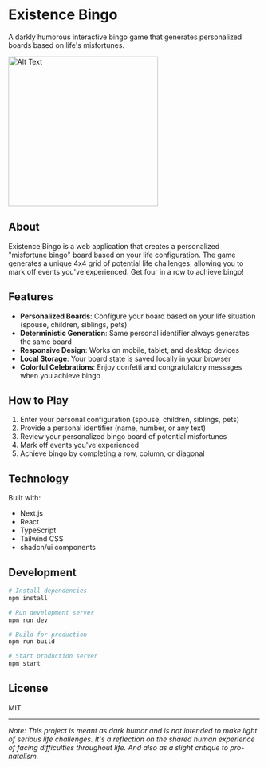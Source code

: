 # Existence Bingo

A darkly humorous interactive bingo game that generates personalized boards based on life's misfortunes.

<img src="https://github.com/user-attachments/assets/c934b181-f9dd-48ed-9e94-bae75e02b1c5" alt="Alt Text" width="300">

## About

Existence Bingo is a web application that creates a personalized "misfortune bingo" board based on your life configuration. The game generates a unique 4x4 grid of potential life challenges, allowing you to mark off events you've experienced. Get four in a row to achieve bingo!

## Features

- **Personalized Boards**: Configure your board based on your life situation (spouse, children, siblings, pets)
- **Deterministic Generation**: Same personal identifier always generates the same board
- **Responsive Design**: Works on mobile, tablet, and desktop devices
- **Local Storage**: Your board state is saved locally in your browser
- **Colorful Celebrations**: Enjoy confetti and congratulatory messages when you achieve bingo

## How to Play

1. Enter your personal configuration (spouse, children, siblings, pets)
2. Provide a personal identifier (name, number, or any text)
3. Review your personalized bingo board of potential misfortunes
4. Mark off events you've experienced
5. Achieve bingo by completing a row, column, or diagonal

## Technology

Built with:
- Next.js
- React
- TypeScript
- Tailwind CSS
- shadcn/ui components

## Development

```bash
# Install dependencies
npm install

# Run development server
npm run dev

# Build for production
npm run build

# Start production server
npm start
```

## License

MIT

---

*Note: This project is meant as dark humor and is not intended to make light of serious life challenges. It's a reflection on the shared human experience of facing difficulties throughout life. And also as a slight critique to pro-natalism.*
